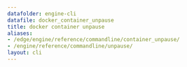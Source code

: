 ```yaml
---
datafolder: engine-cli
datafile: docker_container_unpause
title: docker container unpause
aliases:
- /edge/engine/reference/commandline/container_unpause/
- /engine/reference/commandline/unpause/
layout: cli
---
```


<!--
This page is automatically generated from Docker's source code. If you want to
suggest a change to the text that appears here, open a ticket or pull request
in the source repository on GitHub:

https://github.com/docker/cli
-->
